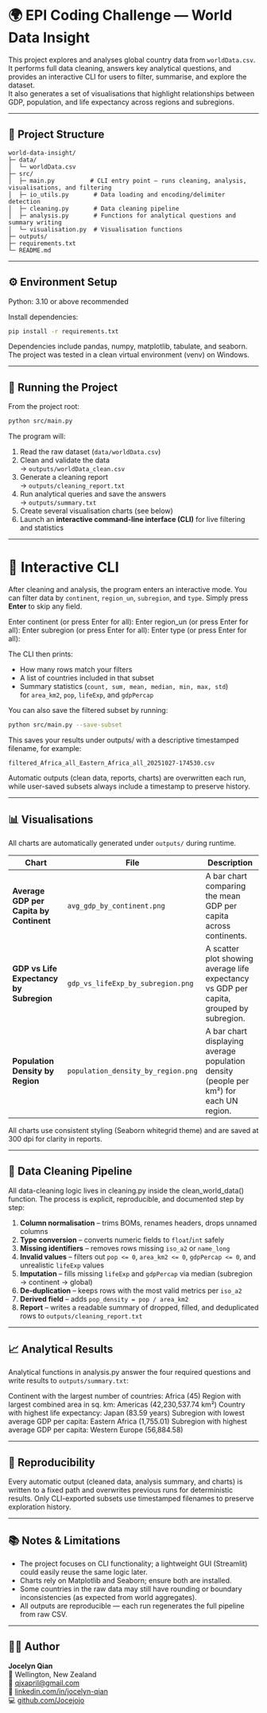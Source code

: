 # 🌍 EPI Coding Challenge — World Data Insight

This project explores and analyses global country data from `worldData.csv`.  
It performs full data cleaning, answers key analytical questions, and provides an interactive CLI for users to filter, summarise, and explore the dataset.  
It also generates a set of visualisations that highlight relationships between GDP, population, and life expectancy across regions and subregions.

---

## 🧩 Project Structure
```
world-data-insight/
├─ data/
│  └─ worldData.csv
├─ src/
│  ├─ main.py          # CLI entry point – runs cleaning, analysis, visualisations, and filtering
│  ├─ io_utils.py       # Data loading and encoding/delimiter detection
│  ├─ cleaning.py       # Data cleaning pipeline
│  ├─ analysis.py       # Functions for analytical questions and summary writing
│  └─ visualisation.py  # Visualisation functions 
├─ outputs/
├─ requirements.txt
└─ README.md
```

---

## ⚙️ Environment Setup

Python: 3.10 or above recommended

Install dependencies:
```bash
pip install -r requirements.txt
```

Dependencies include pandas, numpy, matplotlib, tabulate, and seaborn.
The project was tested in a clean virtual environment (venv) on Windows.

---

## 🚀 Running the Project

From the project root:
```bash
python src/main.py
```

The program will:
1. Read the raw dataset (`data/worldData.csv`)
2. Clean and validate the data  
   → `outputs/worldData_clean.csv`
3. Generate a cleaning report  
   → `outputs/cleaning_report.txt`
4. Run analytical queries and save the answers  
   → `outputs/summary.txt`
5. Create several visualisation charts (see below)
6. Launch an **interactive command-line interface (CLI)** for live filtering and statistics

---

# 🧮 Interactive CLI

After cleaning and analysis, the program enters an interactive mode.
You can filter data by `continent`, `region_un`, `subregion`, and `type`.
Simply press **Enter** to skip any field.

Enter continent (or press Enter for all):
Enter region_un (or press Enter for all):
Enter subregion (or press Enter for all):
Enter type (or press Enter for all):


The CLI then prints:
- How many rows match your filters  
- A list of countries included in that subset  
- Summary statistics (`count, sum, mean, median, min, max, std`)  
  for `area_km2`, `pop`, `lifeExp`, and `gdpPercap`

You can also save the filtered subset by running:

```bash
python src/main.py --save-subset
```

This saves your results under outputs/ with a descriptive timestamped filename, for example:

`filtered_Africa_all_Eastern_Africa_all_20251027-174530.csv`


Automatic outputs (clean data, reports, charts) are overwritten each run,
while user-saved subsets always include a timestamp to preserve history.

---

## 📊 Visualisations

All charts are automatically generated under `outputs/` during runtime.

| Chart | File | Description |
|--------|------|-------------|
| **Average GDP per Capita by Continent** | `avg_gdp_by_continent.png` | A bar chart comparing the mean GDP per capita across continents. |
| **GDP vs Life Expectancy by Subregion** | `gdp_vs_lifeExp_by_subregion.png` | A scatter plot showing average life expectancy vs GDP per capita, grouped by subregion. |
| **Population Density by Region** | `population_density_by_region.png` | A bar chart displaying average population density (people per km²) for each UN region. |

All charts use consistent styling (Seaborn whitegrid theme) and are saved at 300 dpi for clarity in reports.

---

## 🧹 Data Cleaning Pipeline

All data-cleaning logic lives in cleaning.py inside the clean_world_data() function.
The process is explicit, reproducible, and documented step by step:

1. **Column normalisation** – trims BOMs, renames headers, drops unnamed columns  
2. **Type conversion** – converts numeric fields to `float`/`int` safely  
3. **Missing identifiers** – removes rows missing `iso_a2` or `name_long`  
4. **Invalid values** – filters out `pop <= 0`, `area_km2 <= 0`, `gdpPercap <= 0`, and unrealistic `lifeExp` values  
5. **Imputation** – fills missing `lifeExp` and `gdpPercap` via median (subregion → continent → global)  
6. **De-duplication** – keeps rows with the most valid metrics per `iso_a2`  
7. **Derived field** – adds `pop_density = pop / area_km2`  
8. **Report** – writes a readable summary of dropped, filled, and deduplicated rows to `outputs/cleaning_report.txt`

---

## 📈 Analytical Results

Analytical functions in analysis.py answer the four required questions and write results to `outputs/summary.txt`:

Continent with the largest number of countries: Africa (45)
Region with largest combined area in sq. km: Americas (42,230,537.74 km²)
Country with highest life expectancy: Japan (83.59 years)
Subregion with lowest average GDP per capita: Eastern Africa (1,755.01)
Subregion with highest average GDP per capita: Western Europe (56,884.58)

---

## 🔁 Reproducibility

Every automatic output (cleaned data, analysis summary, and charts) is written to a fixed path and overwrites previous runs for deterministic results.
Only CLI-exported subsets use timestamped filenames to preserve exploration history.

---

## 📚 Notes & Limitations

- The project focuses on CLI functionality; a lightweight GUI (Streamlit) could easily reuse the same logic later.  
- Charts rely on Matplotlib and Seaborn; ensure both are installed.  
- Some countries in the raw data may still have rounding or boundary inconsistencies (as expected from world aggregates).  
- All outputs are reproducible — each run regenerates the full pipeline from raw CSV.

---

## 👩‍💻 Author

**Jocelyn Qian**  
📍 Wellington, New Zealand  
📧 [qjxapril@gmail.com](mailto:qjxapril@gmail.com)  
🔗 [linkedin.com/in/jocelyn-qian](https://linkedin.com/in/jocelyn-qian)  
💻 [github.com/Jocejojo](https://github.com/Jocejojo)